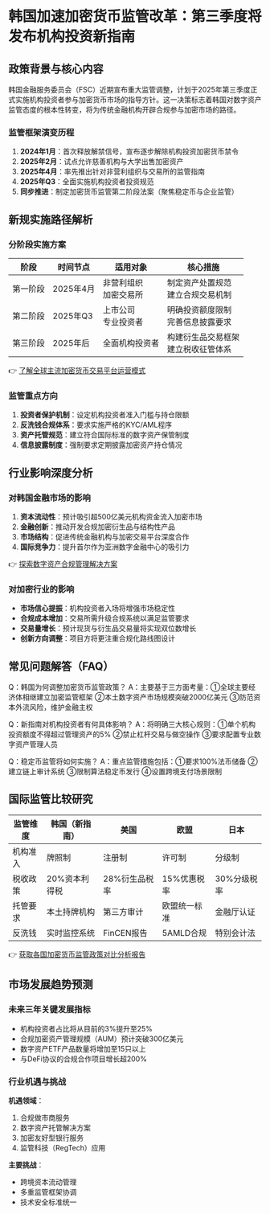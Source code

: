 # 韩国加速加密货币监管改革：第三季度将发布机构投资新指南

## 政策背景与核心内容

韩国金融服务委员会（FSC）近期宣布重大监管调整，计划于2025年第三季度正式实施机构投资者参与加密货币市场的指导方针。这一决策标志着韩国对数字资产监管态度的根本性转变，将为传统金融机构开辟合规参与加密市场的路径。

### 监管框架演变历程
1. **2024年1月**：首次释放解禁信号，宣布逐步解除机构投资加密货币禁令
2. **2025年2月**：试点允许慈善机构与大学出售加密资产
3. **2025年4月**：率先推出针对非营利组织与交易所的监管指南
4. **2025年Q3**：全面实施机构投资者投资规范
5. **同步推进**：制定加密货币监管第二阶段法案（聚焦稳定币与企业监管）

## 新规实施路径解析

### 分阶段实施方案
| 阶段 | 时间节点 | 适用对象 | 核心措施 |
|------|----------|----------|----------|
| 第一阶段 | 2025年4月 | 非营利组织<br>加密交易所 | 制定资产处置规范<br>建立合规交易机制 |
| 第二阶段 | 2025年Q3 | 上市公司<br>专业投资者 | 明确投资额度限制<br>完善信息披露要求 |
| 第三阶段 | 2025年后 | 全面机构投资者 | 构建衍生品交易框架<br>建立税收征管体系 |

👉 [了解全球主流加密货币交易平台运营模式](https://bit.ly/okx_welcome)

### 监管重点方向
1. **投资者保护机制**：设定机构投资者准入门槛与持仓限额
2. **反洗钱合规体系**：要求实施严格的KYC/AML程序
3. **资产托管规范**：建立符合国际标准的数字资产保管制度
4. **信息披露制度**：强制要求定期披露加密资产持仓情况

## 行业影响深度分析

### 对韩国金融市场的影响
1. **资本流动性**：预计吸引超500亿美元机构资金流入加密市场
2. **金融创新**：推动开发合规加密衍生品与结构性产品
3. **市场结构**：促进传统金融机构与加密交易平台深度合作
4. **国际竞争力**：提升首尔作为亚洲数字金融中心的吸引力

👉 [探索数字资产合规管理解决方案](https://bit.ly/okx_welcome)

### 对加密行业的影响
- **市场信心提振**：机构投资者入场将增强市场稳定性
- **合规成本增加**：交易所需升级合规系统以满足监管要求
- **交易量增长**：预计现货与衍生品交易量将实现双位数增长
- **创新方向调整**：项目方将更注重合规化路线图设计

## 常见问题解答（FAQ）

Q：韩国为何调整加密货币监管政策？
A：主要基于三方面考量：①全球主要经济体相继建立加密监管框架 ②本土数字资产市场规模突破2000亿美元 ③防范资本外流风险，维护金融主权

Q：新指南对机构投资者有何具体影响？
A：将明确三大核心规则：①单个机构投资额度不得超过管理资产的5% ②禁止杠杆交易与做空操作 ③要求配置专业数字资产管理人员

Q：稳定币监管将如何实施？
A：重点监管措施包括：①要求100%法币储备 ②建立链上审计系统 ③限制算法稳定币发行 ④设置跨境支付场景限制

## 国际监管比较研究

| 监管维度 | 韩国（新指南） | 美国 | 欧盟 | 日本 |
|----------|----------------|------|------|------|
| 机构准入 | 牌照制 | 注册制 | 许可制 | 分级制 |
| 税收政策 | 20%资本利得税 | 28%衍生品税率 | 15%优惠税率 | 30%分级税率 |
| 托管要求 | 本土持牌机构 | 第三方审计 | 欧盟统一标准 | 金融厅认证 |
| 反洗钱 | 实时监控系统 | FinCEN报告 | 5AMLD合规 | 特别会计法 |

👉 [获取各国加密货币监管政策对比分析报告](https://bit.ly/okx_welcome)

## 市场发展趋势预测

### 未来三年关键发展指标
- 机构投资者占比将从目前的3%提升至25%
- 合规加密资产管理规模（AUM）预计突破300亿美元
- 数字资产ETF产品数量将增加至15只以上
- 与DeFi协议的合规合作项目增长超200%

### 行业机遇与挑战
**机遇领域**：
1. 合规做市商服务
2. 数字资产托管解决方案
3. 加密友好型银行服务
4. 监管科技（RegTech）应用

**主要挑战**：
- 跨境资本流动管理
- 多重监管框架协调
- 技术安全标准统一